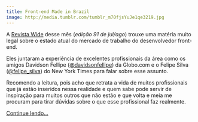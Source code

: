 ```yaml
---
title: Front-end Made in Brazil
image: http://media.tumblr.com/tumblr_m70fjsYuJe1qe3219.jpg
---
```


A [Revista Wide](http://www.revistawide.com.br/) desse mês (_edição 91 de jul/ago_) trouxe uma matéria muito legal sobre o estado atual do mercado de trabalho do desenvolvedor front-end.

Eles juntaram a experiência de excelentes profissionais da área como os amigos Davidson Fellipe ([@davidsonfellipe](http://twitter.com/davidsonfellipe)) da Globo.com e o Felipe Silva ([@felipe_silva](http://twitter.com/felipe_silva)) do New York Times para falar sobre esse assunto. 

Recomendo a leitura, pois acho que retrata a vida de muitos profissionais que já estão inseridos nessa realidade e quem sabe pode servir de inspiração para muitos outros que não estão e que volta e meia me procuram para tirar dúvidas sobre o que esse profissional faz realmente.

[Continue lendo…](http://www.revistawide.com.br/downloads/91/Wide91Pdf1.pdf)